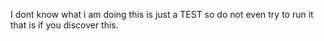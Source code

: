 I dont know what i am doing this is just a TEST so do not even try to run it that is if you discover this.
